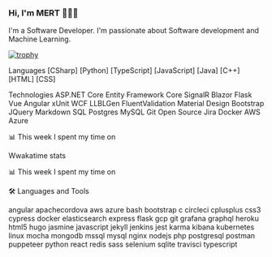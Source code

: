 ### Hi, I'm MERT 👨🏻‍💻

I'm a Software Developer. I'm passionate about Software development and Machine Learning.

[![trophy](https://github-profile-trophy.vercel.app/?username=mertdurukan)](https://github.com/ryo-ma/github-profile-trophy)


Languages
[CSharp] [Python] [TypeScript] [JavaScript] [Java] [C++] [HTML] [CSS]


Technologies
ASP.NET Core Entity Framework Core SignalR Blazor Flask Vue Angular xUnit WCF LLBLGen FluentValidation Material Design Bootstrap JQuery Markdown SQL Postgres MySQL Git Open Source Jira Docker AWS Azure


📊  This week I spent my time on

Wwakatime stats

📊  This week I spent my time on



🛠️  Languages and Tools

angular apachecordova aws azure bash bootstrap c circleci cplusplus css3 cypress docker elasticsearch express flask gcp git grafana graphql heroku html5 hugo jasmine javascript jekyll jenkins jest karma kibana kubernetes linux mocha mongodb mssql mysql nginx nodejs php postgresql postman puppeteer python react redis sass selenium sqlite travisci typescript




<!--
**mertdurukan/mertdurukan** is a ✨ _special_ ✨ repository because its `README.md` (this file) appears on your GitHub profile.

Here are some ideas to get you started:

- 🔭 I’m currently working on ...
- 🌱 I’m currently learning ...
- 👯 I’m looking to collaborate on ...
- 🤔 I’m looking for help with ...
- 💬 Ask me about ...
- 📫 How to reach me: ...
- 😄 Pronouns: ...
- ⚡ Fun fact: ...
-->
